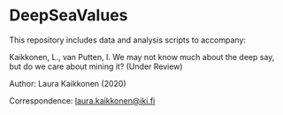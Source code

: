 # DeepSeaValues

This repository includes data and analysis scripts to accompany:

Kaikkonen, L., van Putten, I. We may not know much about the deep say, but do we care about mining it? (Under Review)

Author: Laura Kaikkonen (2020)

Correspondence: laura.kaikkonen@iki.fi
